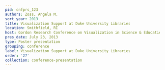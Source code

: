```yaml
---
pid: cnfprs_123
authors: Zoss, Angela M.
sort_year: 2013
title: Visualization Support at Duke University Libraries
location: Smithfield, RI
host: Gordon Research Conference on Visualization in Science & Education
pres_date: July 23, 2013
type: Poster presentation
grouping: conference
label: Visualization Support at Duke University Libraries
order: '27'
collection: conference-presentation
---
```

